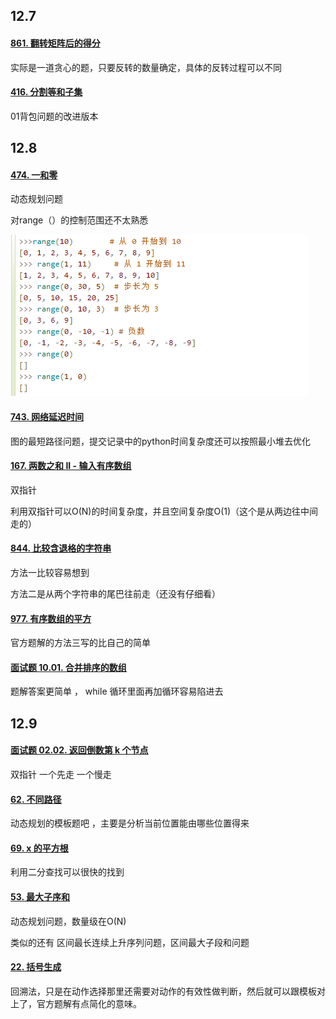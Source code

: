 ## 12.7

#### [861. 翻转矩阵后的得分](https://leetcode-cn.com/problems/score-after-flipping-matrix/)

实际是一道贪心的题，只要反转的数量确定，具体的反转过程可以不同

#### [416. 分割等和子集](https://leetcode-cn.com/problems/partition-equal-subset-sum/)

01背包问题的改进版本

## 12.8

#### [474. 一和零](https://leetcode-cn.com/problems/ones-and-zeroes/)

动态规划问题

对range（）的控制范围还不太熟悉

![image-20201208104430183](2020年12月刷题记录.assets/image-20201208104430183.png)

#### [743. 网络延迟时间](https://leetcode-cn.com/problems/network-delay-time/)

图的最短路径问题，提交记录中的python时间复杂度还可以按照最小堆去优化

#### [167. 两数之和 II - 输入有序数组](https://leetcode-cn.com/problems/two-sum-ii-input-array-is-sorted/)

双指针

利用双指针可以O(N)的时间复杂度，并且空间复杂度O(1)（这个是从两边往中间走的）

#### [844. 比较含退格的字符串](https://leetcode-cn.com/problems/backspace-string-compare/)

方法一比较容易想到

方法二是从两个字符串的尾巴往前走（还没有仔细看）

#### [977. 有序数组的平方](https://leetcode-cn.com/problems/squares-of-a-sorted-array/)

官方题解的方法三写的比自己的简单

#### [面试题 10.01. 合并排序的数组](https://leetcode-cn.com/problems/sorted-merge-lcci/)

题解答案更简单 ， while 循环里面再加循环容易陷进去

## 12.9

#### [面试题 02.02. 返回倒数第 k 个节点](https://leetcode-cn.com/problems/kth-node-from-end-of-list-lcci/)

双指针 一个先走 一个慢走

#### [62. 不同路径](https://leetcode-cn.com/problems/unique-paths/)

动态规划的模板题吧  ，主要是分析当前位置能由哪些位置得来

#### [69. x 的平方根](https://leetcode-cn.com/problems/sqrtx/)

利用二分查找可以很快的找到

#### [53. 最大子序和](https://leetcode-cn.com/problems/maximum-subarray/)

动态规划问题，数量级在O(N)

类似的还有 区间最长连续上升序列问题，区间最大子段和问题

#### [22. 括号生成](https://leetcode-cn.com/problems/generate-parentheses/)

回溯法，只是在动作选择那里还需要对动作的有效性做判断，然后就可以跟模板对上了，官方题解有点简化的意味。